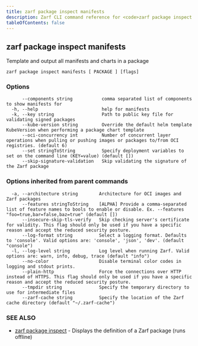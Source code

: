 ```yaml
---
title: zarf package inspect manifests
description: Zarf CLI command reference for <code>zarf package inspect manifests</code>.
tableOfContents: false
---
```


<!-- Page generated by Zarf; DO NOT EDIT -->

## zarf package inspect manifests

Template and output all manifests and charts in a package

```
zarf package inspect manifests [ PACKAGE ] [flags]
```

### Options

```
      --components string           comma separated list of components to show manifests for
  -h, --help                        help for manifests
  -k, --key string                  Path to public key file for validating signed packages
      --kube-version string         Override the default helm template KubeVersion when performing a package chart template
      --oci-concurrency int         Number of concurrent layer operations when pulling or pushing images or packages to/from OCI registries. (default 6)
      --set stringToString          Specify deployment variables to set on the command line (KEY=value) (default [])
      --skip-signature-validation   Skip validating the signature of the Zarf package
```

### Options inherited from parent commands

```
  -a, --architecture string        Architecture for OCI images and Zarf packages
      --features stringToString    [ALPHA] Provide a comma-separated list of feature names to bools to enable or disable. Ex. --features "foo=true,bar=false,baz=true" (default [])
      --insecure-skip-tls-verify   Skip checking server's certificate for validity. This flag should only be used if you have a specific reason and accept the reduced security posture.
      --log-format string          Select a logging format. Defaults to 'console'. Valid options are: 'console', 'json', 'dev'. (default "console")
  -l, --log-level string           Log level when running Zarf. Valid options are: warn, info, debug, trace (default "info")
      --no-color                   Disable terminal color codes in logging and stdout prints.
      --plain-http                 Force the connections over HTTP instead of HTTPS. This flag should only be used if you have a specific reason and accept the reduced security posture.
      --tmpdir string              Specify the temporary directory to use for intermediate files
      --zarf-cache string          Specify the location of the Zarf cache directory (default "~/.zarf-cache")
```

### SEE ALSO

* [zarf package inspect](/commands/zarf_package_inspect/)	 - Displays the definition of a Zarf package (runs offline)

